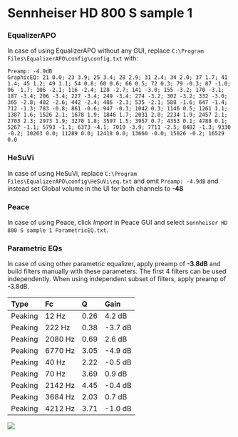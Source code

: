 # Sennheiser HD 800 S sample 1

### EqualizerAPO
In case of using EqualizerAPO without any GUI, replace `C:\Program Files\EqualizerAPO\config\config.txt`
with:
```
Preamp: -4.9dB
GraphicEQ: 21 0.0; 23 3.9; 25 3.4; 28 2.9; 31 2.4; 34 2.0; 37 1.7; 41 1.4; 45 1.2; 49 1.1; 54 0.8; 60 0.6; 66 0.5; 72 0.3; 79 -0.3; 87 -1.0; 96 -1.7; 106 -2.1; 116 -2.4; 128 -2.7; 141 -3.0; 155 -3.2; 170 -3.1; 187 -3.4; 206 -3.4; 227 -3.4; 249 -3.4; 274 -3.2; 302 -3.2; 332 -3.0; 365 -2.8; 402 -2.6; 442 -2.4; 486 -2.3; 535 -2.1; 588 -1.6; 647 -1.4; 712 -1.3; 783 -0.8; 861 -0.6; 947 -0.3; 1042 0.3; 1146 0.5; 1261 1.1; 1387 1.6; 1526 2.1; 1678 1.9; 1846 1.7; 2031 2.0; 2234 1.9; 2457 2.1; 2703 2.3; 2973 1.9; 3270 1.8; 3597 1.5; 3957 0.7; 4353 0.1; 4788 0.1; 5267 -1.1; 5793 -1.1; 6373 -4.1; 7010 -3.9; 7711 -2.5; 8482 -1.3; 9330 -0.2; 10263 0.0; 11289 0.0; 12418 0.0; 13660 -0.0; 15026 -0.2; 16529 0.0
```

### HeSuVi
In case of using HeSuVi, replace `C:\Program Files\EqualizerAPO\config\HeSuVi\eq.txt` and omit `Preamp:
-4.9dB` and instead set Global volume in the UI for both channels to **-48**

### Peace
In case of using Peace, click *Import* in Peace GUI and select `Sennheiser HD 800 S sample 1 ParametricEQ.txt`.

### Parametric EQs
In case of using other parametric equalizer, apply preamp of **-3.8dB** and build filters manually
with these parameters. The first 4 filters can be used independently.
When using independent subset of filters, apply preamp of -3.8dB.

| Type    | Fc      |    Q | Gain    |
|:--------|:--------|:-----|:--------|
| Peaking | 12 Hz   | 0.26 | 4.2 dB  |
| Peaking | 222 Hz  | 0.38 | -3.7 dB |
| Peaking | 2080 Hz | 0.69 | 2.6 dB  |
| Peaking | 6770 Hz | 3.05 | -4.9 dB |
| Peaking | 40 Hz   | 2.22 | -0.5 dB |
| Peaking | 70 Hz   | 3.69 | 0.9 dB  |
| Peaking | 2142 Hz | 4.45 | -0.4 dB |
| Peaking | 3684 Hz | 2.03 | 0.7 dB  |
| Peaking | 4212 Hz | 3.71 | -1.0 dB |

![](https://raw.githubusercontent.com/jaakkopasanen/AutoEq/master/results/innerfidelity/sbaf-serious/Sennheiser%20HD%20800%20S%20sample%201/Sennheiser%20HD%20800%20S%20sample%201.png)